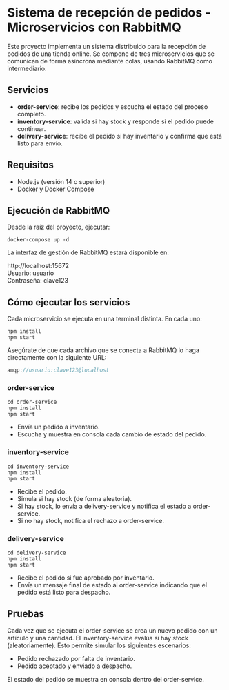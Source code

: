 # Sistema de recepción de pedidos - Microservicios con RabbitMQ

Este proyecto implementa un sistema distribuido para la recepción de pedidos de una tienda online. Se compone de tres microservicios que se comunican de forma asíncrona mediante colas, usando RabbitMQ como intermediario.

## Servicios

- **order-service**: recibe los pedidos y escucha el estado del proceso completo.
- **inventory-service**: valida si hay stock y responde si el pedido puede continuar.
- **delivery-service**: recibe el pedido si hay inventario y confirma que está listo para envío.

## Requisitos

- Node.js (versión 14 o superior)
- Docker y Docker Compose

## Ejecución de RabbitMQ

Desde la raíz del proyecto, ejecutar:

```
docker-compose up -d
```

La interfaz de gestión de RabbitMQ estará disponible en:

http://localhost:15672  
Usuario: usuario  
Contraseña: clave123

## Cómo ejecutar los servicios

Cada microservicio se ejecuta en una terminal distinta. En cada uno:

```
npm install
npm start
```

Asegúrate de que cada archivo que se conecta a RabbitMQ lo haga directamente con la siguiente URL:

```js
amqp://usuario:clave123@localhost
```

### order-service

```
cd order-service
npm install
npm start
```

- Envía un pedido a inventario.
- Escucha y muestra en consola cada cambio de estado del pedido.

### inventory-service

```
cd inventory-service
npm install
npm start
```

- Recibe el pedido.
- Simula si hay stock (de forma aleatoria).
- Si hay stock, lo envía a delivery-service y notifica el estado a order-service.
- Si no hay stock, notifica el rechazo a order-service.

### delivery-service

```
cd delivery-service
npm install
npm start
```

- Recibe el pedido si fue aprobado por inventario.
- Envía un mensaje final de estado al order-service indicando que el pedido está listo para despacho.


## Pruebas

Cada vez que se ejecuta el order-service se crea un nuevo pedido con un artículo y una cantidad. El inventory-service evalúa si hay stock (aleatoriamente). Esto permite simular los siguientes escenarios:

- Pedido rechazado por falta de inventario.
- Pedido aceptado y enviado a despacho.

El estado del pedido se muestra en consola dentro del order-service.
